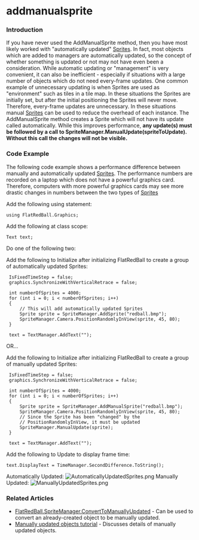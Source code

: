 # addmanualsprite

### Introduction

If you have never used the AddManualSprite method, then you have most likely worked with "automatically updated" [Sprites](../../../../frb/docs/index.php). In fact, most objects which are added to managers are automatically updated, so the concept of whether something is updated or not may not have even been a consideration. While automatic updating or "management" is very convenient, it can also be inefficient - especially if situations with a large number of objects which do not need every-frame updates. One common example of unnecessary updating is when Sprites are used as "environment" such as tiles in a tile map. In these situations the Sprites are initially set, but after the initial positioning the Sprites will never move. Therefore, every-frame updates are unnecessary. In these situations manual [Sprites](../../../../frb/docs/index.php) can be used to reduce the overhead of each instance. The AddManualSprite method creates a Sprite which will not have its update called automatically. While this improves performance, **any update(s) must be followed by a call to SpriteManager.ManualUpdate(spriteToUpdate). Without this call the changes will not be visible.**

### Code Example

The following code example shows a performance difference between manually and automatically updated [Sprites](../../../../frb/docs/index.php). The performance numbers are recorded on a laptop which does not have a powerful graphics card. Therefore, computers with more powerful graphics cards may see more drastic changes in numbers between the two types of [Sprites](../../../../frb/docs/index.php)

Add the following using statement:

```
using FlatRedBall.Graphics;
```

Add the following at class scope:

```
Text text;
```

Do one of the following two:

Add the following to Initialize after initializing FlatRedBall to create a group of automatically updated Sprites:

```
 IsFixedTimeStep = false;
 graphics.SynchronizeWithVerticalRetrace = false;

 int numberOfSprites = 4000;
 for (int i = 0; i < numberOfSprites; i++)
 {
     // This will add automatically updated Sprites
     Sprite sprite = SpriteManager.AddSprite("redball.bmp");
     SpriteManager.Camera.PositionRandomlyInView(sprite, 45, 80);
 }

 text = TextManager.AddText("");
```

OR...

Add the following to Initialize after initializing FlatRedBall to create a group of manually updated Sprites:

```
 IsFixedTimeStep = false;
 graphics.SynchronizeWithVerticalRetrace = false;

 int numberOfSprites = 4000;
 for (int i = 0; i < numberOfSprites; i++)
 {
     Sprite sprite = SpriteManager.AddManualSprite("redball.bmp");
     SpriteManager.Camera.PositionRandomlyInView(sprite, 45, 80);
     // Since the Sprite has been "changed" by the 
     // PositionRandomlyInView, it must be updated
     SpriteManager.ManualUpdate(sprite);
 }

 text = TextManager.AddText("");
```

Add the following to Update to display frame time:

```
text.DisplayText = TimeManager.SecondDifference.ToString();
```

Automatically Updated: ![AutomaticallyUpdatedSprites.png](../../../../media/migrated\_media-AutomaticallyUpdatedSprites.png) Manually Updated: ![ManuallyUpdatedSprites.png](../../../../media/migrated\_media-ManuallyUpdatedSprites.png)

### Related Articles

* [FlatRedBall.SpriteManager.ConvertToManuallyUpdated](../../../../frb/docs/index.php) - Can be used to convert an already-created object to be manually updated.
* [Manually updated objects tutorial](../../../../frb/docs/index.php) - Discusses details of manually updated objects.
